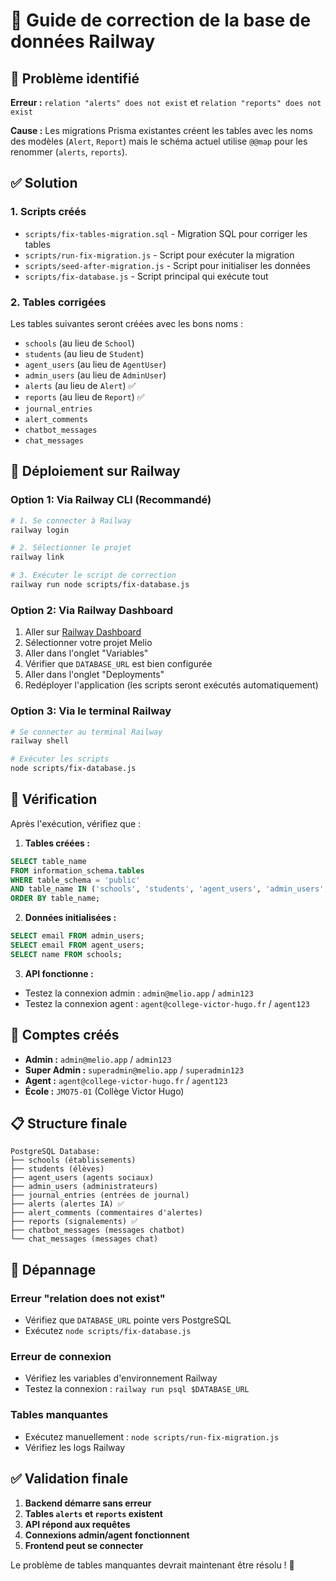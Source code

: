 # 🔧 Guide de correction de la base de données Railway

## 🚨 Problème identifié

**Erreur :** `relation "alerts" does not exist` et `relation "reports" does not exist`

**Cause :** Les migrations Prisma existantes créent les tables avec les noms des modèles (`Alert`, `Report`) mais le schéma actuel utilise `@@map` pour les renommer (`alerts`, `reports`).

## ✅ Solution

### 1. **Scripts créés**

- `scripts/fix-tables-migration.sql` - Migration SQL pour corriger les tables
- `scripts/run-fix-migration.js` - Script pour exécuter la migration
- `scripts/seed-after-migration.js` - Script pour initialiser les données
- `scripts/fix-database.js` - Script principal qui exécute tout

### 2. **Tables corrigées**

Les tables suivantes seront créées avec les bons noms :
- `schools` (au lieu de `School`)
- `students` (au lieu de `Student`)
- `agent_users` (au lieu de `AgentUser`)
- `admin_users` (au lieu de `AdminUser`)
- `alerts` (au lieu de `Alert`) ✅
- `reports` (au lieu de `Report`) ✅
- `journal_entries`
- `alert_comments`
- `chatbot_messages`
- `chat_messages`

## 🚀 Déploiement sur Railway

### Option 1: Via Railway CLI (Recommandé)

```bash
# 1. Se connecter à Railway
railway login

# 2. Sélectionner le projet
railway link

# 3. Exécuter le script de correction
railway run node scripts/fix-database.js
```

### Option 2: Via Railway Dashboard

1. Aller sur [Railway Dashboard](https://railway.app)
2. Sélectionner votre projet Melio
3. Aller dans l'onglet "Variables"
4. Vérifier que `DATABASE_URL` est bien configurée
5. Aller dans l'onglet "Deployments"
6. Redéployer l'application (les scripts seront exécutés automatiquement)

### Option 3: Via le terminal Railway

```bash
# Se connecter au terminal Railway
railway shell

# Exécuter les scripts
node scripts/fix-database.js
```

## 🧪 Vérification

Après l'exécution, vérifiez que :

1. **Tables créées :**
```sql
SELECT table_name 
FROM information_schema.tables 
WHERE table_schema = 'public' 
AND table_name IN ('schools', 'students', 'agent_users', 'admin_users', 'alerts', 'reports')
ORDER BY table_name;
```

2. **Données initialisées :**
```sql
SELECT email FROM admin_users;
SELECT email FROM agent_users;
SELECT name FROM schools;
```

3. **API fonctionne :**
- Testez la connexion admin : `admin@melio.app` / `admin123`
- Testez la connexion agent : `agent@college-victor-hugo.fr` / `agent123`

## 🔑 Comptes créés

- **Admin :** `admin@melio.app` / `admin123`
- **Super Admin :** `superadmin@melio.app` / `superadmin123`
- **Agent :** `agent@college-victor-hugo.fr` / `agent123`
- **École :** `JMO75-01` (Collège Victor Hugo)

## 📋 Structure finale

```
PostgreSQL Database:
├── schools (établissements)
├── students (élèves)
├── agent_users (agents sociaux)
├── admin_users (administrateurs)
├── journal_entries (entrées de journal)
├── alerts (alertes IA) ✅
├── alert_comments (commentaires d'alertes)
├── reports (signalements) ✅
├── chatbot_messages (messages chatbot)
└── chat_messages (messages chat)
```

## 🔧 Dépannage

### Erreur "relation does not exist"
- Vérifiez que `DATABASE_URL` pointe vers PostgreSQL
- Exécutez `node scripts/fix-database.js`

### Erreur de connexion
- Vérifiez les variables d'environnement Railway
- Testez la connexion : `railway run psql $DATABASE_URL`

### Tables manquantes
- Exécutez manuellement : `node scripts/run-fix-migration.js`
- Vérifiez les logs Railway

## ✅ Validation finale

1. **Backend démarre sans erreur**
2. **Tables `alerts` et `reports` existent**
3. **API répond aux requêtes**
4. **Connexions admin/agent fonctionnent**
5. **Frontend peut se connecter**

Le problème de tables manquantes devrait maintenant être résolu ! 🎉






